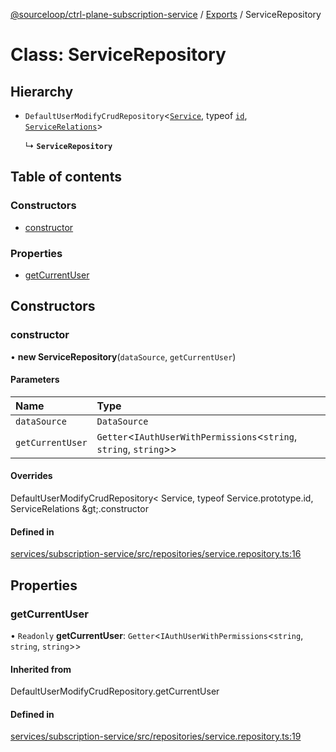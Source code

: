 [@sourceloop/ctrl-plane-subscription-service](../README.md) / [Exports](../modules.md) / ServiceRepository

# Class: ServiceRepository

## Hierarchy

- `DefaultUserModifyCrudRepository`<[`Service`](Service.md), typeof [`id`](Service.md#id), [`ServiceRelations`](../interfaces/ServiceRelations.md)\>

  ↳ **`ServiceRepository`**

## Table of contents

### Constructors

- [constructor](ServiceRepository.md#constructor)

### Properties

- [getCurrentUser](ServiceRepository.md#getcurrentuser)

## Constructors

### constructor

• **new ServiceRepository**(`dataSource`, `getCurrentUser`)

#### Parameters

| Name | Type |
| :------ | :------ |
| `dataSource` | `DataSource` |
| `getCurrentUser` | `Getter`<`IAuthUserWithPermissions`<`string`, `string`, `string`\>\> |

#### Overrides

DefaultUserModifyCrudRepository&lt;
  Service,
  typeof Service.prototype.id,
  ServiceRelations
\&gt;.constructor

#### Defined in

[services/subscription-service/src/repositories/service.repository.ts:16](https://github.com/sourcefuse/arc-saas/blob/c6084d0/services/subscription-service/src/repositories/service.repository.ts#L16)

## Properties

### getCurrentUser

• `Readonly` **getCurrentUser**: `Getter`<`IAuthUserWithPermissions`<`string`, `string`, `string`\>\>

#### Inherited from

DefaultUserModifyCrudRepository.getCurrentUser

#### Defined in

[services/subscription-service/src/repositories/service.repository.ts:19](https://github.com/sourcefuse/arc-saas/blob/c6084d0/services/subscription-service/src/repositories/service.repository.ts#L19)
